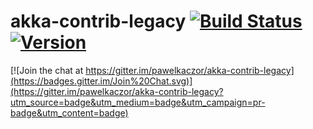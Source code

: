 akka-contrib-legacy [![Build Status](https://travis-ci.org/pawelkaczor/akka-contrib-legacy.svg?branch=master)](https://travis-ci.org/pawelkaczor/akka-contrib-legacy) [![Version](https://img.shields.io/maven-central/v/pl.newicom/akka-contrib-legacy_2.12.svg?label=version)](http://search.maven.org/#search%7Cga%7C1%7Cg%3Apl.newicom)
========

[![Join the chat at https://gitter.im/pawelkaczor/akka-contrib-legacy](https://badges.gitter.im/Join%20Chat.svg)](https://gitter.im/pawelkaczor/akka-contrib-legacy?utm_source=badge&utm_medium=badge&utm_campaign=pr-badge&utm_content=badge)

